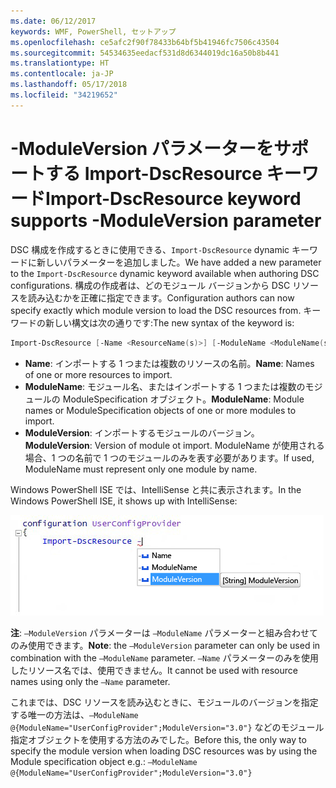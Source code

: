 ```yaml
---
ms.date: 06/12/2017
keywords: WMF, PowerShell, セットアップ
ms.openlocfilehash: ce5afc2f90f78433b64bf5b41946fc7506c43504
ms.sourcegitcommit: 54534635eedacf531d8d6344019dc16a50b8b441
ms.translationtype: HT
ms.contentlocale: ja-JP
ms.lasthandoff: 05/17/2018
ms.locfileid: "34219652"
---
```

# <a name="import-dscresource-keyword-supports--moduleversion-parameter"></a><span data-ttu-id="8db16-102">-ModuleVersion パラメーターをサポートする Import-DscResource キーワード</span><span class="sxs-lookup"><span data-stu-id="8db16-102">Import-DscResource keyword supports -ModuleVersion parameter</span></span>

<span data-ttu-id="8db16-103">DSC 構成を作成するときに使用できる、`Import-DscResource` dynamic キーワードに新しいパラメーターを追加しました。</span><span class="sxs-lookup"><span data-stu-id="8db16-103">We have added a new parameter to the `Import-DscResource` dynamic keyword available when authoring DSC configurations.</span></span> <span data-ttu-id="8db16-104">構成の作成者は、どのモジュール バージョンから DSC リソースを読み込むかを正確に指定できます。</span><span class="sxs-lookup"><span data-stu-id="8db16-104">Configuration authors can now specify exactly which module version to load the DSC resources from.</span></span> <span data-ttu-id="8db16-105">キーワードの新しい構文は次の通りです:</span><span class="sxs-lookup"><span data-stu-id="8db16-105">The new syntax of the keyword is:</span></span>

```powershell
Import-DscResource [-Name <ResourceName(s)>] [-ModuleName <ModuleName(s)>] [-ModuleVersion <ModuleVersion>]
```

* <span data-ttu-id="8db16-106">**Name**: インポートする 1 つまたは複数のリソースの名前。</span><span class="sxs-lookup"><span data-stu-id="8db16-106">**Name**: Names of one or more resources to import.</span></span>
* <span data-ttu-id="8db16-107">**ModuleName**: モジュール名、またはインポートする 1 つまたは複数のモジュールの ModuleSpecification オブジェクト。</span><span class="sxs-lookup"><span data-stu-id="8db16-107">**ModuleName**: Module names or ModuleSpecification objects of one or more modules to import.</span></span>
* <span data-ttu-id="8db16-108">**ModuleVersion**: インポートするモジュールのバージョン。</span><span class="sxs-lookup"><span data-stu-id="8db16-108">**ModuleVersion**: Version of module ot import.</span></span> <span data-ttu-id="8db16-109">ModuleName が使用される場合、1 つの名前で 1 つのモジュールのみを表す必要があります。</span><span class="sxs-lookup"><span data-stu-id="8db16-109">If used, ModuleName must represent only one module by name.</span></span>

<span data-ttu-id="8db16-110">Windows PowerShell ISE では、IntelliSense と共に表示されます。</span><span class="sxs-lookup"><span data-stu-id="8db16-110">In the Windows PowerShell ISE, it shows up with IntelliSense:</span></span>

![](../images/Import-DscResource-Modversion.jpg)

<span data-ttu-id="8db16-111">**注**: `–ModuleVersion` パラメーターは `–ModuleName` パラメーターと組み合わせてのみ使用できます。</span><span class="sxs-lookup"><span data-stu-id="8db16-111">**Note**: the `–ModuleVersion` parameter can only be used in combination with the `–ModuleName` parameter.</span></span> <span data-ttu-id="8db16-112">`–Name` パラメーターのみを使用したリソース名では、使用できません。</span><span class="sxs-lookup"><span data-stu-id="8db16-112">It cannot be used with resource names using only the `–Name` parameter.</span></span>

<span data-ttu-id="8db16-113">これまでは、DSC リソースを読み込むときに、モジュールのバージョンを指定する唯一の方法は、`–ModuleName @{ModuleName="UserConfigProvider";ModuleVersion="3.0"}` などのモジュール指定オブジェクトを使用する方法のみでした。</span><span class="sxs-lookup"><span data-stu-id="8db16-113">Before this, the only way to specify the module version when loading DSC resources was by using the Module specification object e.g.: `–ModuleName @{ModuleName="UserConfigProvider";ModuleVersion="3.0"}`</span></span>
